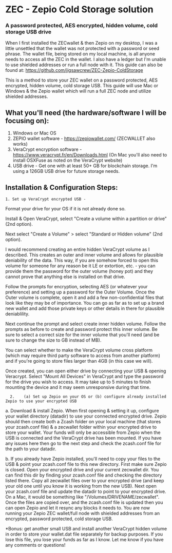 # ZEC - Zepio Cold Storage solution
### A password protected, AES encrypted, hidden volume, cold storage USB drive

When I first installed the ZECwallet & then Zepio on my desktop, I was a little unsettled that the wallet was not protected with a password or seed phrase. The wallet file, being stored on my local machine, is all anyone needs to access all the ZEC in the wallet. I also have a ledger but I'm unable to use shielded addresses or run a full node with it. This guide can also be found at: https://github.com/jigsawcrew/ZEC-Zepio-ColdStorage

This is a method to store your ZEC wallet on a password protected, AES encrypted, hidden volume, cold storage USB. This guide will use Mac or Windows & the Zepio wallet which will run a full ZEC node and utilize shielded addresses.


## What you'll need (the hardware/software I will be focusing on): 
1. Windows or Mac OS
2. ZEPIO wallet software - https://zepiowallet.com/ (ZECWALLET also works)
3. VeraCrypt encryption software - https://www.veracrypt.fr/en/Downloads.html (On Mac you'll also need to install OSXFuse as noted on the VeraCrypt website)
4. USB drive - Get one with at least 50+ GB for blockchain storage. I'm using a 126GB USB drive for future storage needs.

## Installation & Configuration Steps:


	1. Set up VeraCrypt encrypted USB -

Format your drive for your OS if it is not already done so.

Install & Open VeraCrypt, select "Create a volume within a partition or drive" (2nd option).

Next select "Create a Volume" > select "Standard or Hidden volume" (2nd option).

I would recommend creating an entire hidden VeraCrypt volume as I described. This creates an outer and inner volume and allows for plausible deniability of the data. This way, if you are somehow forced to open this volume for someone for any reason be it LE or extortion, etc. - you can provide them the password for the outer volume (honey pot) and they cannot prove that anything else is installed on that drive.

Follow the prompts for encryption, selecting AES (or whatever your preference) and setting up a password for the Outer Volume.
Once the Outer volume is complete, open it and add a few non-confidential files that look like they may be of importance. You can go as far as to set up a brand new wallet and add those private keys or other details in there for plausible deniablility.

Next continue the prompt and select create inner hidden volume. Follow the prompts as before to create and password protect this inner volume. Be sure to select a correct size for the inner volume that you'll need (and be sure to change the size to GB instead of MB).

You can select whether to make the VeraCrypt volume cross platform (which may require third party software to access from another platform) and if you're going to store files larger than 4GB (in this case we will).

Once created, you can open either drive by connecting your USB & opening Veracrypt. Select "Mount All Devices" in VeraCrypt and type the password for the drive you wish to access. It may take up to 5 minutes to finish mounting the device and it may seem unresponsive during that time.

      2.    (a) Set up Zepio on your OS or (b) configure already installed Zepio to use your encrypted USB 

a.  Download & install Zepio. When first opening & setting it up, configure your wallet directory (datadir) to use your connected encrypted drive. Zepio should then create both a Zcash folder on your local machine (that stores your zcash.conf file) & a zecwallet folder within your encrypted drive to store your wallet. Your funds will only be accessible from Zepio when the USB  is connected and the VeraCrypt drive has been mounted. If you have any issues here then go to the next step and check the zcash.conf file for the path to your datadir.

b.  If you already have Zepio installed, you'll need to copy your files to the USB & point your zcash.conf file to this new directory. First make sure Zepio is closed. Open your encrypted drive and your current zecwallet dir. You can find this dir by finding your zcash.conf file and checking the directory listed there. Copy all  zecwallet files over to your encrypted drive (and keep your old one until you know it is working from the new USB). Next open your zcash.conf file and update the datadir to point to your encrypted drive. On a Mac, it would be something like "/Volumes/DRIVENAME/zecwallet". Once the files are copied over, and the zcash.conf file is updated then you can open Zepio and let it resync any blocks it needs to. You are now running your Zepio ZEC wallet/full node with shielded addresses from an encrypted, password protected, cold storage USB.

*Bonus: get another small USB and install another VeraCrypt hidden volume in order to store your wallet.dat file separately for backup purposes. If you lose this file, you lose your funds as far as I know. Let me know if you have any comments or questions!
